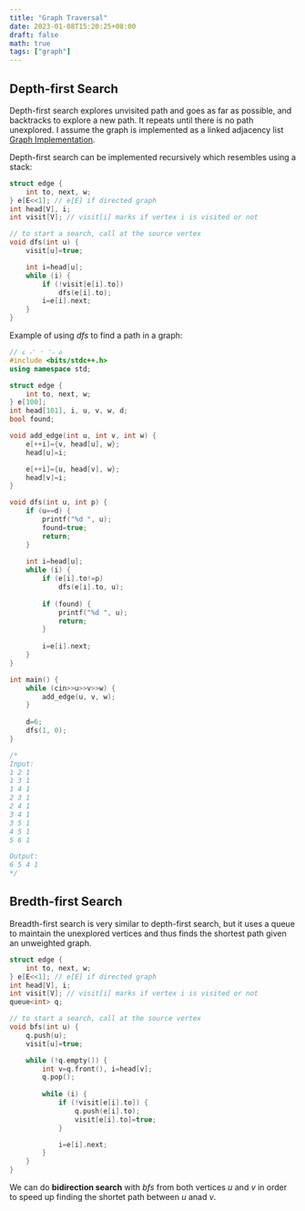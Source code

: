 ```yaml
---
title: "Graph Traversal"
date: 2023-01-08T15:20:25+08:00
draft: false
math: true
tags: ["graph"]
---
```


## Depth-first Search
Depth-first search explores unvisited path and goes as far as possible, and backtracks to explore a new path. It repeats until there is no path unexplored. I assume the graph is implemented as a linked adjacency list [Graph Implementation](/posts/graph-implementation).

Depth-first search can be implemented recursively which resembles using a stack:

```cpp
struct edge {
    int to, next, w;
} e[E<<1]; // e[E] if directed graph
int head[V], i;
int visit[V]; // visit[i] marks if vertex i is visited or not

// to start a search, call at the source vertex
void dfs(int u) {
    visit[u]=true;

    int i=head[u];
    while (i) {
        if (!visit[e[i].to])
            dfs(e[i].to);
        i=e[i].next;
    }
}
```

Example of using $dfs$ to find a path in a graph:

```cpp
// ૮ ˶ᵔ ᵕ ᵔ˶ ა
#include <bits/stdc++.h>
using namespace std;

struct edge {
    int to, next, w;
} e[100];
int head[101], i, u, v, w, d;
bool found;

void add_edge(int u, int v, int w) {
    e[++i]={v, head[u], w};
    head[u]=i;

    e[++i]={u, head[v], w};
    head[v]=i;
}

void dfs(int u, int p) {
    if (u==d) {
        printf("%d ", u);
        found=true;
        return;
    }
    
    int i=head[u];
    while (i) {
        if (e[i].to!=p)
            dfs(e[i].to, u);
        
        if (found) {
            printf("%d ", u);
            return;
        }
        
        i=e[i].next;
    }
}

int main() {
    while (cin>>u>>v>>w) {
        add_edge(u, v, w);
    }
    
    d=6;
    dfs(1, 0);
}

/*
Input:
1 2 1
1 3 1
1 4 1
2 3 1 
2 4 1
3 4 1
3 5 1
4 5 1
5 6 1

Output:
6 5 4 1
*/
```

## Bredth-first Search
Breadth-first search is very similar to depth-first search, but it uses a queue to maintain the unexplored vertices and thus finds the shortest path given an unweighted graph.

```cpp
struct edge {
    int to, next, w;
} e[E<<1]; // e[E] if directed graph
int head[V], i;
int visit[V]; // visit[i] marks if vertex i is visited or not
queue<int> q;

// to start a search, call at the source vertex
void bfs(int u) {
    q.push(u);
    visit[u]=true;

    while (!q.empty()) {
        int v=q.front(), i=head[v];
        q.pop();
        
        while (i) {
            if (!visit[e[i].to]) {
                q.push(e[i].to);
                visit[e[i].to]=true;
            }

            i=e[i].next;
        }
    }
}
```

We can do **bidirection search** with $bfs$ from both vertices $u$ and $v$ in order to speed up finding the shortet path between $u$ anad $v$.

